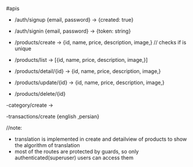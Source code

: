 #apis
- /auth/signup {email, password} -> {created: true}
- /auth/signin {email, password} -> {token: string}

- /products/create -> {id, name, price, description, image,} // checks if is unique

- /products/list -> [{id, name, price, description, image,}]

- /products/detail/{id} -> {id, name, price, description, image,}

- /products/update/{id} -> {id, name, price, description, image,}

- /products/delete/{id} 


-category/create -> 

-transactions/create {english ,persian}

//note: 
- translation is implemented in create and detailview of products to show the algorithm of translation
- most of the routes are protected by guards, so only authenticated(superuser) users can access them

